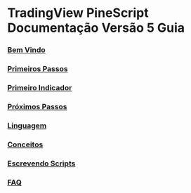 
# TradingView PineScript Documentação Versão 5 Guia

### [Bem Vindo](./00_bem_vindo.md)

### [Primeiros Passos](./01_primeiros_passos.md)

### [Primeiro Indicador](./02_primeiro_indicador.md)

### [Próximos Passos](./03_proximos_passos.md)

### [Linguagem](./04_linguagem.md)

### [Conceitos](./05_conceitos.md)

### [Escrevendo Scripts](./06_escrevendo_scripts.md)

### [FAQ](./07_faq.md)
